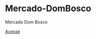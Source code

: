 # Mercado-DomBosco
 Mercado Dom Bosco

 <a href="https://yagosouza2301.github.io/Mercado-DomBosco/index.html">Acesse</a>
